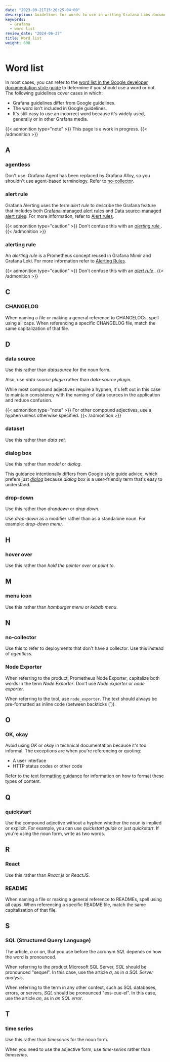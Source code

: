 ```yaml
---
date: "2023-09-21T15:26:25-04:00"
description: Guidelines for words to use in writing Grafana Labs documentation.
keywords:
  - Grafana
  - word list
review_date: "2024-06-27"
title: Word list
weight: 600
---
```


# Word list

In most cases, you can refer to the [word list in the Google developer documentation style guide](https://developers.google.com/style/word-list) to determine if you should use a word or not.
The following guidelines cover cases in which:

- Grafana guidelines differ from Google guidelines.
- The word isn't included in Google guidelines.
- It's still easy to use an incorrect word because it's widely used, generally or in other Grafana media.

{{< admonition type="note" >}}
This page is a work in progress.
{{< /admonition >}}

<!-- vale Grafana.Headings = NO -->
<!-- vale Grafana.Spelling = NO -->
<!-- vale Grafana.WordList = NO -->

## A

<!-- vale Grafana.Agentless = NO -->

### agentless

Don't use.
Grafana Agent has been replaced by Grafana Alloy, so you shouldn't use agent-based terminology.
Refer to [no-collector](#no-collector).

<!-- vale Grafana.Agentless = YES -->

### alert rule

Grafana Alerting uses the term _alert rule_ to describe the Grafana feature that includes both [Grafana-managed alert rules](https://grafana.com/docs/grafana/latest/alerting/fundamentals/alert-rules/alert-rule-types/#grafana-managed-alert-rules) and [Data source-managed alert rules](https://grafana.com/docs/grafana/latest/alerting/fundamentals/alert-rules/alert-rule-types/#data-source-managed-alert-rules).
For more information, refer to [Alert rules](https://grafana.com/docs/grafana/latest/alerting/fundamentals/alert-rules/).

{{< admonition type="caution" >}}
Don't confuse this with an [_alerting rule_ ](#alerting-rule).
{{< /admonition >}}

### alerting rule

An _alerting rule_ is a Prometheus concept reused in Grafana Mimir and Grafana Loki.
For more information refer to [Alerting Rules](https://prometheus.io/docs/prometheus/latest/configuration/alerting_rules/).

{{< admonition type="caution" >}}
Don't confuse this with an [_alert rule_ ](#alert-rule).
{{< /admonition >}}

<!--
## B -->

## C

### CHANGELOG

When naming a file or making a general reference to CHANGELOGs, spell using all caps.
When referencing a specific CHANGELOG file, match the same capitalization of that file.

## D

### data source

Use this rather than _datasource_ for the noun form.

Also, use _data source plugin_ rather than _data-source plugin_.

While most compound adjectives require a hyphen, it's left out in this case to maintain consistency with the naming of data sources in the application and reduce confusion.

{{< admonition type="note" >}}
For other compound adjectives, use a hyphen unless otherwise specified.
{{< /admonition >}}

### dataset

Use this rather than _data set_.

### dialog box

<!-- vale Grafana.DialogBox = NO -->

Use this rather than _modal_ or _dialog_.

This guidance intentionally differs from Google style guide advice, which prefers just [_dialog_](https://developers.google.com/style/word-list#dialog) because _dialog box_ is a user-friendly term that's easy to understand.

<!-- vale Grafana.YES = NO -->

### drop-down

Use this rather than _dropdown_ or _drop down_.

Use _drop-down_ as a modifier rather than as a standalone noun. For example: _drop-down menu_.

<!--
## E
## F
## G -->

## H

### hover over

Use this rather than _hold the pointer over_ or _point to_.

<!--
## I
## J
## K
## L
-->

## M

### menu icon

Use this rather than _hamburger menu_ or _kebab menu_.

## N

### no-collector

<!-- vale Grafana.Agentless = NO -->

Use this to refer to deployments that don't have a collector.
Use this instead of _agentless_.

<!-- vale Grafana.Agentless = YES -->

### Node Exporter

<!-- vale Grafana.PrometheusExporters = NO -->
<!-- This is demonstrating improper usage. -->

When referring to the product, Prometheus Node Exporter, capitalize both words in the term _Node Exporter_.
Don't use _Node exporter_ or _node exporter_.

<!-- vale Grafana.PrometheusExporters = YES -->

When referring to the tool, use `node_exporter`.
The text should always be pre-formatted as inline code (between backticks (\`)).

## O

<!-- vale Grafana.OK = NO -->

### OK, okay

Avoid using _OK_ or _okay_ in technical documentation because it's too informal. The exceptions are when you're referencing or quoting:

- A user interface
- HTTP status codes or other code

Refer to the [text formatting guidance](https://grafana.com/docs/writers-toolkit/write/style-guide/style-conventions/#text-formatting) for information on how to format these types of content.

<!-- vale Grafana.OK = YES -->

<!--
## P -->

## Q

### quickstart

Use the compound adjective without a hyphen whether the noun is implied or explicit.
For example, you can use _quickstart guide_ or just _quickstart_.
If you're using the noun form, write as two words.

## R

### React

<!-- vale Grafana.React = NO -->
<!-- This is demonstrating improper usage. -->

Use this rather than _React.js_ or _ReactJS_.

<!-- vale Grafana.React = YES -->

### README

When naming a file or making a general reference to READMEs, spell using all caps.
When referencing a specific README file, match the same capitalization of that file.

## S

### SQL (Structured Query Language)

The article, _a_ or _an_, that you use before the acronym _SQL_ depends on how the word is pronounced.

When referring to the product Microsoft SQL Server, _SQL_ should be pronounced "sequel".
In this case, use the article _a_, as in _a SQL Server analysis_.

When referring to the term in any other context, such as SQL databases, errors, or servers, _SQL_ should be pronounced "ess-cue-el".
In this case, use the article _an_, as in _an SQL error_.

## T

### time series

Use this rather than _timeseries_ for the noun form.

When you need to use the adjective form, use _time-series_ rather than _timeseries_.

<!--

## U

## V

## W

## X

-->
